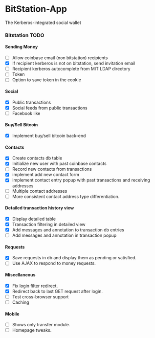 BitStation-App
==============

The Kerberos-integrated social wallet

### Bitstation TODO

#### Sending Money
- [ ] Allow coinbase email (non bitstation) recipients
- [x] If recipient kerberos is not on bitstation, send invitation email
- [ ] Recipient kerberos autocomplete from MIT LDAP directory
- [ ] Token
- [ ] Option to save token in the cookie

#### Social
- [x] Public transactions
- [x] Social feeds from public transactions
- [ ] Facebook like

#### Buy/Sell Bitcoin
- [x] Implement buy/sell bitcoin back-end

#### Contacts
- [x] Create contacts db table
- [x] Initialize new user with past coinbase contacts
- [ ] Record new contacts from transactions
- [x] implement add new contact form
- [x] implement contact entry popup with past transactions and receiving addresses
- [ ] Multiple contact addresses
- [ ] More consistent contact address type differentiation.

#### Detailed transaction history view
- [x] Display detailed table
- [x] Transaction filtering in detailed view
- [x] Add messages and annotation to transaction db entries
- [ ] Add messages and annotation in transaction popup

#### Requests
- [x] Save requests in db and display them as pending or satisfied.
- [ ] Use AJAX to respond to money requests.

#### Miscellaneous
- [x] Fix login filter redirect.
- [x] Redirect back to last GET request after login.
- [ ] Test cross-browser support
- [ ] Caching

#### Mobile
- [ ] Shows only transfer module.
- [ ] Homepage tweaks.
